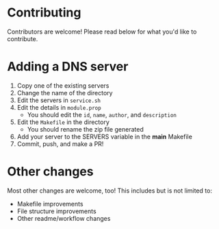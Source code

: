 # Contributing

Contributors are welcome! Please read below for what you'd like to contribute.

# Adding a DNS server

1. Copy one of the existing servers
2. Change the name of the directory
3. Edit the servers in `service.sh`
4. Edit the details in `module.prop`
    - You should edit the `id`, `name`, `author`, and `description`
5. Edit the `Makefile` in the directory
    - You should rename the zip file generated
6. Add your server to the SERVERS variable in the **main** Makefile
7. Commit, push, and make a PR!

# Other changes

Most other changes are welcome, too! This includes but is not limited to:

- Makefile improvements
- File structure improvements
- Other readme/workflow changes
